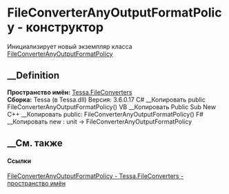 # FileConverterAnyOutputFormatPolicy - конструктор
Инициализирует новый экземпляр класса
[FileConverterAnyOutputFormatPolicy](T_Tessa_FileConverters_FileConverterAnyOutputFormatPolicy.htm)
##  __Definition
 **Пространство имён:** [Tessa.FileConverters](N_Tessa_FileConverters.htm)  
 **Сборка:** Tessa (в Tessa.dll) Версия: 3.6.0.17
C# __Копировать
     public FileConverterAnyOutputFormatPolicy()
VB __Копировать
     Public Sub New
C++ __Копировать
     public:
    FileConverterAnyOutputFormatPolicy()
F# __Копировать
     new : unit -> FileConverterAnyOutputFormatPolicy
##  __См. также
#### Ссылки
[FileConverterAnyOutputFormatPolicy -
](T_Tessa_FileConverters_FileConverterAnyOutputFormatPolicy.htm)
[Tessa.FileConverters - пространство имён](N_Tessa_FileConverters.htm)
